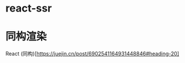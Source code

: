 <!--
 * @Author: TerryMin
 * @Date: 2022-05-20 19:33:50
 * @LastEditors: TerryMin
 * @LastEditTime: 2022-05-20 20:26:26
 * @Description: file not
-->
# react-ssr
# 同构渲染
React (同构)[https://juejin.cn/post/6902541164931448846#heading-20]